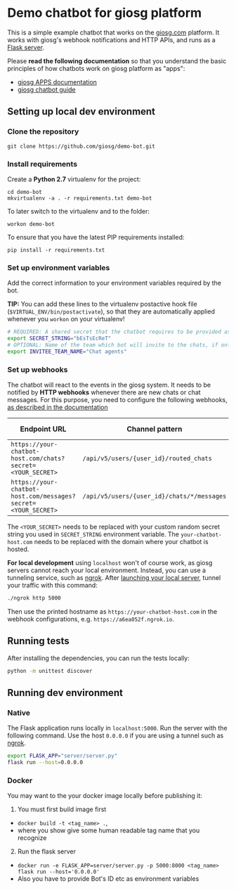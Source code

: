# Demo chatbot for giosg platform

This is a simple example chatbot that works on the [giosg.com](https://www.giosg.com) platform.
It works with giosg's webhook notifications and HTTP APIs, and runs as a [Flask server](http://flask.pocoo.org/).

Please **read the following documentation** so that you understand the basic principles of how chatbots work on giosg platform as "apps":

- [giosg APPS documentation](http://developers.giosg.com/giosg_apps.html)
- [giosg chatbot guide](http://developers.giosg.com/guides.html#chat-bot-guide)

## Setting up local dev environment

### Clone the repository

    git clone https://github.com/giosg/demo-bot.git

### Install requirements

Create a **Python 2.7** virtualenv for the project:

    cd demo-bot
    mkvirtualenv -a . -r requirements.txt demo-bot

To later switch to the virtualenv and to the folder:

    workon demo-bot

To ensure that you have the latest PIP requirements installed:

    pip install -r requirements.txt

### Set up environment variables

Add the correct information to your environment variables required by the bot.

**TIP:** You can add these lines to the virtualenv postactive hook file (`$VIRTUAL_ENV/bin/postactivate`), so that they are automatically applied whenever you `workon` on your virtualenv!

``` bash
# REQUIRED: A shared secret that the chatbot requires to be provided as the `secret` parameter in webhook requests
export SECRET_STRING="bEsTsEcReT"
# OPTIONAL: Name of the team which bot will invite to the chats, if online. Defaults to "Customer service"
export INVITEE_TEAM_NAME="Chat agents"
```

### Set up webhooks

The chatbot will react to the events in the giosg system.
It needs to be notified by **HTTP webhooks** whenever there are new chats or chat messages.
For this purpose, you need to configure the following webhooks, [as described in the documentation](http://developers.giosg.com/giosg_apps.html#webhooks)

Endpoint URL                                                  | Channel pattern                            | What to subscribe
--------------------------------------------------------------|--------------------------------------------|--------------------------
`https://your-chatbot-host.com/chats?secret=<YOUR_SECRET>`    | `/api/v5/users/{user_id}/routed_chats`     | additions only
`https://your-chatbot-host.com/messages?secret=<YOUR_SECRET>` | `/api/v5/users/{user_id}/chats/*/messages` | additions only

The `<YOUR_SECRET>` needs to be replaced with your custom random secret string you used in `SECRET_STRING` environment variable.
The `your-chatbot-host.com` needs to be replaced with the domain where your chatbot is hosted.

**For local development** using `localhost` won't of course work, as giosg servers cannot reach your local environment.
Instead, you can use a tunneling service, such as [ngrok](https://ngrok.com/). After [launching your local server](#running-dev-environment), tunnel your traffic with this command:

```bash
./ngrok http 5000
```

Then use the printed hostname as `https://your-chatbot-host.com` in the webhook configurations, e.g. `https://a6ea052f.ngrok.io`.

## Running tests

After installing the dependencies, you can run the tests locally:

```bash
python -m unittest discover
```

## Running dev environment

### Native

The Flask application runs locally in `localhost:5000`.
Run the server with the following command.
Use the host `0.0.0.0` if you are using a tunnel such as [ngrok](https://ngrok.com/).

```bash
export FLASK_APP="server/server.py"
flask run --host=0.0.0.0
```

### Docker

You may want to the your docker image locally before publishing it:

1. You must first build image first
  -  `docker build -t <tag_name> .`,
  -  where you show give some human readable tag name that you recognize

2. Run the flask server
  - `docker run -e FLASK_APP=server/server.py -p 5000:8000 <tag_name> flask run --host='0.0.0.0'`
  - Also you have to provide Bot's ID etc as environment variables
